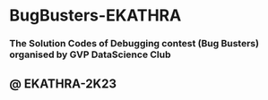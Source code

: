 # BugBusters-EKATHRA

### The Solution Codes of Debugging contest (Bug Busters) organised by GVP DataScience Club 
## @ EKATHRA-2K23
